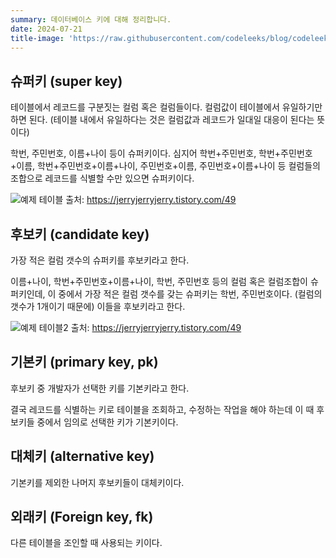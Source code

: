```yaml
---
summary: 데이터베이스 키에 대해 정리합니다.
date: 2024-07-21
title-image: 'https://raw.githubusercontent.com/codeleeks/blog/codeleeks-images/database/%ED%82%A4%20%EC%A2%85%EB%A5%98/title.png'
---
```


## 슈퍼키 (super key)

테이블에서 레코드를 구분짓는 컬럼 혹은 컬럼들이다.
컬럼값이 테이블에서 유일하기만 하면 된다. (테이블 내에서 유일하다는 것은 컬럼값과 레코드가 일대일 대응이 된다는 뜻이다)

학번, 주민번호, 이름+나이 등이 슈퍼키이다.
심지어 학번+주민번호, 학번+주민번호+이름, 학번+주민번호+이름+나이, 주민번호+이름, 주민번호+이름+나이 등 컬럼들의 조합으로 레코드를 식별할 수만 있으면 슈퍼키이다.

![예제 테이블](https://img1.daumcdn.net/thumb/R1280x0/?scode=mtistory2&fname=https%3A%2F%2Ft1.daumcdn.net%2Fcfile%2Ftistory%2F995E544F5ADEBA0F0B)
출처: https://jerryjerryjerry.tistory.com/49

## 후보키 (candidate key)

가장 적은 컬럼 갯수의 슈퍼키를 후보키라고 한다.

이름+나이, 학번+주민번호+이름+나이, 학번, 주민번호 등의 컬럼 혹은 컬럼조합이 슈퍼키인데,
이 중에서 가장 적은 컬럼 갯수를 갖는 슈퍼키는 학번, 주민번호이다. (컬럼의 갯수가 1개이기 때문에)
이들을 후보키라고 한다.

![예제 테이블2](https://img1.daumcdn.net/thumb/R1280x0/?scode=mtistory2&fname=https%3A%2F%2Ft1.daumcdn.net%2Fcfile%2Ftistory%2F99BB58475ADEBBD932)
출처: https://jerryjerryjerry.tistory.com/49

## 기본키 (primary key, pk)

후보키 중 개발자가 선택한 키를 기본키라고 한다.

결국 레코드를 식별하는 키로 테이블을 조회하고, 수정하는 작업을 해야 하는데 이 때 후보키들 중에서 임의로 선택한 키가 기본키이다.

## 대체키 (alternative key)

기본키를 제외한 나머지 후보키들이 대체키이다.

## 외래키 (Foreign key, fk)

다른 테이블을 조인할 때 사용되는 키이다.
